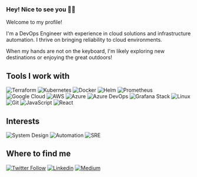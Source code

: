 ### Hey! Nice to see you 👋🏽

Welcome to my profile! 

I'm a DevOps Engineer with experience in cloud solutions and infrastructure automation. I thrive on bringing reliability to cloud environments. 

When my hands are not on the keyboard, I'm likely exploring new destinations or enjoying the great outdoors!

## Tools I work with
![Terraform](https://img.shields.io/badge/Terraform-7B42BC?style=flat-square&logo=terraform&logoColor=white
)
![Kubernetes](https://img.shields.io/badge/Kubernetes-326CE5?style=flat-square&logo=kubernetes&logoColor=white)
![Docker](https://img.shields.io/badge/Docker-2496ED?style=flat-square&logo=docker&logoColor=white
)
![Helm](https://img.shields.io/badge/Helm-0F1689?style=flat-square&logo=helm&logoColor=white
)
![Prometheus](https://img.shields.io/badge/Prometheus-E6522C?style=flat-square&logo=prometheus&logoColor=white
)
![Google Cloud](https://img.shields.io/badge/Google%20Cloud-4285F4?style=flat-square&logo=googlecloud&logoColor=white
)
![AWS](https://img.shields.io/badge/AWS-232F3E?style=flat-square&logo=amazonaws&logoColor=white
)
![Azure](https://img.shields.io/badge/Azure-0078D4?style=flat-square&logo=microsoftazure&logoColor=white
)
![Azure DevOps](https://img.shields.io/badge/Azure%20DevOps-0078D4?style=flat-square&logo=azuredevops&logoColor=white
)
![Grafana Stack](https://img.shields.io/badge/Grafana%20Stack-F46800?style=flat-square&logo=grafana&logoColor=white
)
![Linux](https://img.shields.io/badge/Linux-FCC624?style=flat-square&logo=linux&logoColor=black
)
![Git](https://img.shields.io/badge/Git-F05032?style=flat-square&logo=git&logoColor=white
)
![JavaScript](https://img.shields.io/badge/JavaScript-F7DF1E?style=flat-square&logo=javascript&logoColor=black
)
![React](https://img.shields.io/badge/React-61DAFB?style=flat-square&logo=react&logoColor=black
)

## Interests
![System Design](https://img.shields.io/badge/System%20Design-757575?style=for-the-badge&logoColor=white
)
![Automation](https://img.shields.io/badge/Automation-B2FCE4?style=for-the-badge&logoColor=white
)
![SRE](https://img.shields.io/badge/Site%20Reliability%20Engineering-526CFE?style=for-the-badge&logoColor=white
)
![]()
## Where to find me

[![Twitter Follow](https://img.shields.io/badge/X-000000?style=social&logo=x&logoColor=black&label=%40MasterZiii&link=https%3A%2F%2Fx.com%2FMasterZiii
)](https://x.com/MasterZiii)
[![Linkedin](https://img.shields.io/badge/LinkedIn-0A66C2?style=flat-square&logo=linkedin&logoColor=white
)](https://www.linkedin.com/in/zimuzo-obiechina/)
[![Medium](https://img.shields.io/badge/Medium-000000?style=flat-square&logo=medium&logoColor=white
)](https://ziimm.medium.com/)


